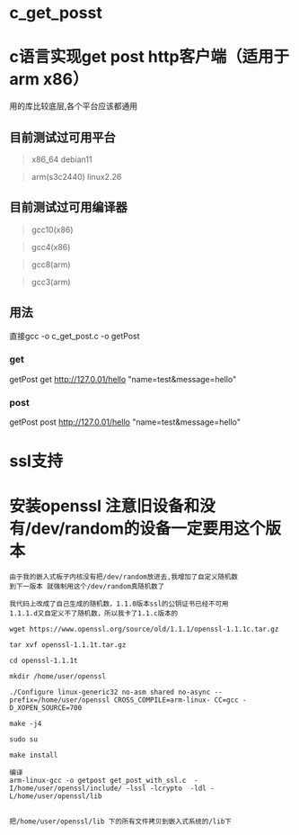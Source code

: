 # c_get_posst
# c语言实现get post http客户端（适用于arm x86）
用的库比较底层,各个平台应该都通用

## 目前测试过可用平台

> x86_64 debian11

> arm(s3c2440) linux2.26

## 目前测试过可用编译器

> gcc10(x86)

> gcc4(x86)

> gcc8(arm)

> gcc3(arm)

## 用法
直接gcc -o c_get_post.c -o getPost

### get
getPost get http://127.0.01/hello "name=test&message=hello"

### post
getPost post http://127.0.01/hello "name=test&message=hello"

# ssl支持
# 安装openssl 注意旧设备和没有/dev/random的设备一定要用这个版本
```
由于我的嵌入式板子内核没有把/dev/random放进去,我增加了自定义随机数
到下一版本 就强制用这个/dev/random真随机数了

我代码上改成了自己生成的随机数，1.1.0版本ssl的公钥证书已经不可用
1.1.1.d又自定义不了随机数，所以我卡了1.1.c版本的

wget https://www.openssl.org/source/old/1.1.1/openssl-1.1.1c.tar.gz

tar xvf openssl-1.1.1t.tar.gz

cd openssl-1.1.1t

mkdir /home/user/openssl

./Configure linux-generic32 no-asm shared no-async --prefix=/home/user/openssl CROSS_COMPILE=arm-linux- CC=gcc -D_XOPEN_SOURCE=700

make -j4

sudo su

make install

编译
arm-linux-gcc -o getpost get_post_with_ssl.c  -I/home/user/openssl/include/ -lssl -lcrypto  -ldl -L/home/user/openssl/lib


把/home/user/openssl/lib 下的所有文件拷贝到嵌入式系统的/lib下
```
